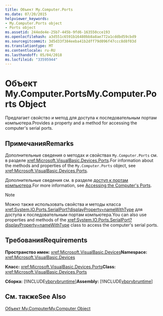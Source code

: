 ```yaml
---
title: Объект My.Computer.Ports
ms.date: 07/20/2015
helpviewer_keywords:
- My.Computer.Ports object
- Ports object
ms.assetid: 244ede4e-25b7-445b-9fd6-163550cce193
ms.openlocfilehash: a3d551c6591b16480bb8a8ae772a1cddbd59cbd9
ms.sourcegitcommit: 3d5d33f384eeba41b2dff79d096f47ccc8d8f03d
ms.translationtype: MT
ms.contentlocale: ru-RU
ms.lasthandoff: 05/04/2018
ms.locfileid: "33595944"
---
```

# <a name="mycomputerports-object"></a><span data-ttu-id="551f1-102">Объект My.Computer.Ports</span><span class="sxs-lookup"><span data-stu-id="551f1-102">My.Computer.Ports Object</span></span>
<span data-ttu-id="551f1-103">Предлагает свойство и метод для доступа к последовательным портам компьютера.</span><span class="sxs-lookup"><span data-stu-id="551f1-103">Provides a property and a method for accessing the computer's serial ports.</span></span>  
  
## <a name="remarks"></a><span data-ttu-id="551f1-104">Примечания</span><span class="sxs-lookup"><span data-stu-id="551f1-104">Remarks</span></span>  
 <span data-ttu-id="551f1-105">Дополнительные сведения о методах и свойствах `My.Computer.Ports` см. в разделе <xref:Microsoft.VisualBasic.Devices.Ports>.</span><span class="sxs-lookup"><span data-stu-id="551f1-105">For information about the methods and properties of the `My.Computer.Ports` object, see <xref:Microsoft.VisualBasic.Devices.Ports>.</span></span>  
  
 <span data-ttu-id="551f1-106">Дополнительные сведения см. в разделе [доступ к портам компьютера](../../../visual-basic/developing-apps/programming/computer-resources/accessing-the-computer-s-ports.md).</span><span class="sxs-lookup"><span data-stu-id="551f1-106">For more information, see [Accessing the Computer's Ports](../../../visual-basic/developing-apps/programming/computer-resources/accessing-the-computer-s-ports.md).</span></span>  
  
> [!NOTE]
>  <span data-ttu-id="551f1-107">Можно также использовать свойства и методы класса <xref:System.IO.Ports.SerialPort?displayProperty=nameWithType> для доступа к последовательным портам компьютера.</span><span class="sxs-lookup"><span data-stu-id="551f1-107">You can also use properties and methods of the <xref:System.IO.Ports.SerialPort?displayProperty=nameWithType> class to access the computer's serial ports.</span></span>  
  
## <a name="requirements"></a><span data-ttu-id="551f1-108">Требования</span><span class="sxs-lookup"><span data-stu-id="551f1-108">Requirements</span></span>  
 <span data-ttu-id="551f1-109">**Пространство имен:** <xref:Microsoft.VisualBasic.Devices></span><span class="sxs-lookup"><span data-stu-id="551f1-109">**Namespace:** <xref:Microsoft.VisualBasic.Devices></span></span>  
  
 <span data-ttu-id="551f1-110">**Класс:** <xref:Microsoft.VisualBasic.Devices.Ports></span><span class="sxs-lookup"><span data-stu-id="551f1-110">**Class:** <xref:Microsoft.VisualBasic.Devices.Ports></span></span>  
  
 <span data-ttu-id="551f1-111">**Сборка:** [!INCLUDE[vbprvbruntime](~/includes/vbprvbruntime-md.md)]</span><span class="sxs-lookup"><span data-stu-id="551f1-111">**Assembly:** [!INCLUDE[vbprvbruntime](~/includes/vbprvbruntime-md.md)]</span></span>  
  
## <a name="see-also"></a><span data-ttu-id="551f1-112">См. также</span><span class="sxs-lookup"><span data-stu-id="551f1-112">See Also</span></span>  
 [<span data-ttu-id="551f1-113">Объект My.Computer</span><span class="sxs-lookup"><span data-stu-id="551f1-113">My.Computer Object</span></span>](../../../visual-basic/language-reference/objects/my-computer-object.md)
